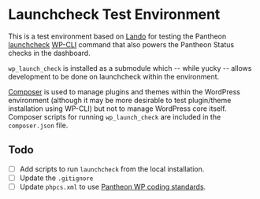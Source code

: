 # Launchcheck Test Environment

This is a test environment based on [Lando](https://docs.lando.dev/) for testing the Pantheon [launchcheck](https://github.com/pantheon-systems/wp_launch_check) [WP-CLI](https://wp-cli.org) command that also powers the Pantheon Status checks in the dashboard.

`wp_launch_check` is installed as a submodule which -- while yucky -- allows development to be done on launchcheck within the environment.

[Composer](https://getcomposer.org) is used to manage plugins and themes within the WordPress environment (although it may be more desirable to test plugin/theme installation using WP-CLI) but not to manage WordPress core itself. Composer scripts for running `wp_launch_check` are included in the `composer.json` file.

## Todo
* [ ] Add scripts to run `launchcheck` from the local installation.
* [ ] Update the `.gitignore`
* [ ] Update `phpcs.xml` to use [Pantheon WP coding standards](https://github.com/pantheon-systems/pantheon-wp-coding-standards).
